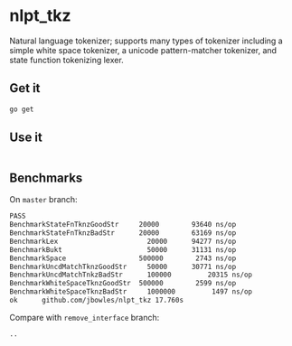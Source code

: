 # nlpt_tkz
Natural language tokenizer; supports many types of tokenizer including a simple white space tokenizer, a unicode pattern-matcher tokenizer, and state function tokenizing lexer.

## Get it

```sh
go get 
```

## Use it

```go
```

## Benchmarks
On `master` branch:

``` sh
PASS
BenchmarkStateFnTknzGoodStr	    20000	     93640 ns/op
BenchmarkStateFnTknzBadStr	    20000	     63169 ns/op
BenchmarkLex	                  20000	     94277 ns/op
BenchmarkBukt	                  50000	     31131 ns/op
BenchmarkSpace	                500000	      2743 ns/op
BenchmarkUncdMatchTknzGoodStr	  50000	     30771 ns/op
BenchmarkUncdMatchTnkzBadStr	  100000	     20315 ns/op
BenchmarkWhiteSpaceTknzGoodStr	500000	      2599 ns/op
BenchmarkWhiteSpaceTknzBadStr	  1000000	      1497 ns/op
ok  	github.com/jbowles/nlpt_tkz	17.760s
```

Compare with `remove_interface` branch:

``` sh
..
```
